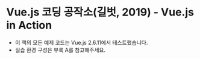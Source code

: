 # Vue.js 코딩 공작소(길벗, 2019) - Vue.js in Action

- 이 책의 모든 예제 코드는 Vue.js 2.6.11에서 테스트했습니다.
- 실습 환경 구성은 부록 A를 참고해주세요.
